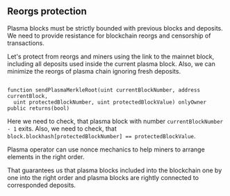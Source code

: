 ## Reorgs protection

Plasma blocks must be strictly bounded with previous blocks and deposits. We need to provide resistance for blockchain reorgs and censorship of transactions.

Let's protect from reorgs and miners using the link to the mainnet block, including all deposits used inside the current plasma block. Also, we can minimize the reorgs of plasma chain ignoring fresh deposits.

```soldity

function sendPlasmaMerkleRoot(uint currentBlockNumber, address currentBlock, 
  uint protectedBlockNumber, uint protectedBlockValue) onlyOwner public returns(bool)

```

Here we need to check, that plasma block with number `currentBlockNumber - 1` exits. Also, we need to check, that `block.blockhash[protectedBlockNumber] == protectedBlockValue`. 

Plasma operator can use nonce mechanics to help miners to arrange elements in the right order.

That guarantees us that plasma blocks included into the blockchain one by one into the right order and plasma blocks are rightly connected to corresponded deposits.
